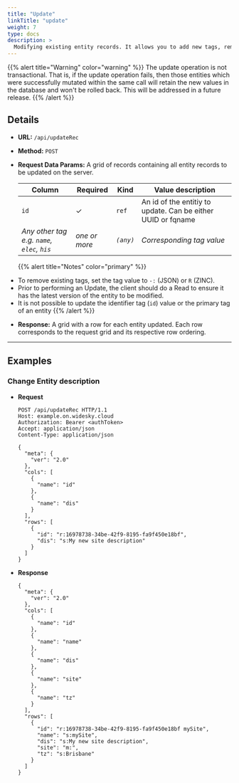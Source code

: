 ```yaml
---
title: "Update"
linkTitle: "update"
weight: 7
type: docs
description: >
  Modifying existing entity records. It allows you to add new tags, remove existing tags, and modify tag values.
---
```


{{% alert title="Warning"  color="warning" %}} The update operation is not transactional. That is, if the update operation fails, then those entities which were successfully mutated within the same call will retain the new values in the database and won't be rolled back. This will be addressed in a future release.
{{% /alert %}}

## Details

- **URL:** `/api/updateRec`

- **Method:** `POST`

- **Request Data Params:** A grid of records containing all entity records to be updated on the server.

  |Column|Required|Kind|Value description|
  |------|--------|----|-----------------|
  |`id`|✓|`ref`|An id of the entitiy to update. Can be either UUID or fqname|
  |*Any other tag e.g. `name`, `elec`, `his`*|*one or more*|*`(any)`*|*Corresponding tag value*|


  {{% alert title="Notes"  color="primary" %}}
* To remove existing tags, set the tag value to `-:` (JSON) or `R` (ZINC).
* Prior to performing an Update, the client should do a Read to ensure it has the latest version of the entity to be modified.
* It is not possible to update the identifier tag (`id`) value or the primary tag of an entity
  {{% /alert %}}

- **Response:** A grid with a row for each entity updated. Each row corresponds to the request grid and its respective row ordering.


---

## Examples

### Change Entity description

- **Request**
  ```
  POST /api/updateRec HTTP/1.1
  Host: example.on.widesky.cloud
  Authorization: Bearer <authToken>
  Accept: application/json
  Content-Type: application/json

  {
    "meta": {
      "ver": "2.0"
    },
    "cols": [
      {
        "name": "id"
      },
      {
        "name": "dis"
      }
    ],
    "rows": [
      {
        "id": "r:16978738-34be-42f9-8195-fa9f450e18bf",
        "dis": "s:My new site description"
      }
    ]
  }
  ```
- **Response**
  ```
  {
    "meta": {
      "ver": "2.0"
    },
    "cols": [
      {
        "name": "id"
      },
      {
        "name": "name"
      },
      {
        "name": "dis"
      },
      {
        "name": "site"
      },
      {
        "name": "tz"
      }
    ],
    "rows": [
      {
        "id": "r:16978738-34be-42f9-8195-fa9f450e18bf mySite",
        "name": "s:mySite",
        "dis": "s:My new site description",
        "site": "m:",
        "tz": "s:Brisbane"
      }
    ]
  }
  ```
